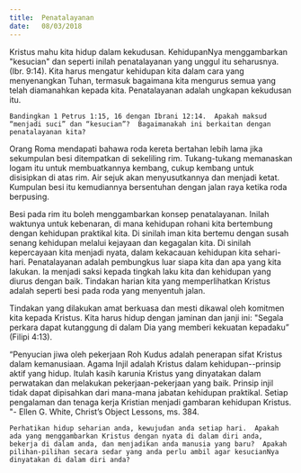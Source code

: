```yaml
---
title:  Penatalayanan
date:   08/03/2018
---
```


Kristus mahu kita hidup dalam kekudusan.   KehidupanNya menggambarkan "kesucian" dan seperti inilah penatalayanan yang unggul itu seharusnya.  (Ibr. 9:14). Kita harus mengatur kehidupan kita dalam cara yang menyenangkan Tuhan, termasuk bagaimana kita mengurus semua yang telah diamanahkan kepada kita.  Penatalayanan adalah ungkapan kekudusan itu.

`Bandingkan 1 Petrus 1:15, 16 dengan Ibrani 12:14.  Apakah maksud “menjadi suci” dan “kesucian”?  Bagaimanakah ini berkaitan dengan penatalayanan kita?`

Orang Roma mendapati bahawa roda kereta bertahan lebih lama jika sekumpulan besi ditempatkan di sekeliling rim. Tukang-tukang memanaskan logam itu untuk membuatkannya kembang, cukup kembang untuk disisipkan di atas rim.  Air sejuk akan menyusutkannya dan menjadi ketat. Kumpulan besi itu kemudiannya bersentuhan dengan jalan raya ketika roda berpusing.

Besi pada rim itu boleh menggambarkan konsep penatalayanan.  Inilah waktunya untuk kebenaran, di mana kehidupan rohani kita bertembung dengan kehidupan praktikal kita. Di sinilah iman kita bertemu dengan susah senang kehidupan melalui kejayaan dan kegagalan kita. Di sinilah kepercayaan kita menjadi nyata, dalam kekacauan kehidupan kita sehari-hari. Penatalayanan adalah pembungkus luar siapa kita dan apa yang kita lakukan. Ia menjadi saksi kepada tingkah laku kita dan kehidupan yang diurus dengan baik. Tindakan harian kita yang memperlihatkan Kristus adalah seperti besi pada roda yang menyentuh jalan.

Tindakan yang dilakukan amat berkuasa dan mesti dikawal oleh komitmen kita kepada Kristus. Kita harus hidup dengan jaminan dan janji ini: "Segala perkara dapat kutanggung di dalam Dia yang memberi kekuatan kepadaku” (Filipi 4:13).

“Penyucian jiwa oleh pekerjaan Roh Kudus adalah penerapan sifat Kristus dalam kemanusiaan. Agama Injil adalah Kristus dalam kehidupan--prinsip aktif yang hidup.  Itulah kasih karunia Kristus yang dinyatakan dalam perwatakan dan melakukan pekerjaan-pekerjaan yang baik. Prinsip injil tidak dapat dipisahkan dari mana-mana jabatan kehidupan praktikal. Setiap pengalaman dan tenaga kerja Kristian menjadi gambaran kehidupan Kristus. "- Ellen G. White, Christ’s Object Lessons, ms. 384.

`Perhatikan hidup seharian anda, kewujudan anda setiap hari.  Apakah ada yang menggambarkan Kristus dengan nyata di dalam diri anda, bekerja di dalam anda, dan menjadikan anda manusia yang baru?  Apakah pilihan-pilihan secara sedar yang anda perlu ambil agar kesucianNya dinyatakan di dalam diri anda?`